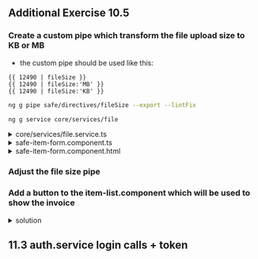 ## Additional Exercise 10.5

### Create a custom pipe which transform the file upload size to KB or MB

- the custom pipe should be used like this:

```angular
{{ 12490 | fileSize }}
{{ 12490 | fileSize:'MB' }}
{{ 12490 | fileSize:'KB' }}
```

```bash
ng g pipe safe/directives/fileSize --export --lintFix

ng g service core/services/file
```

<details><summary>core/services/file.service.ts</summary>

```typescript
import { Injectable } from "@angular/core";

@Injectable({
  providedIn: "root"
})
export class FileService {
  file = null;

  constructor() {}

  uploadFile(file: string | ArrayBuffer): string {
    this.file = file;
    return "c1b16842-826a-40b0-a2d9-dc9359fb9582";
  }
}
```

</details>
<details><summary>safe-item-form.component.ts</summary>

```typescript
import {
  Component,
  EventEmitter,
  OnInit,
  ChangeDetectionStrategy,
  Input,
  Output
} from "@angular/core";
import { SafeItem } from "src/app/core";
import { FileService } from "src/app/core/services/file.service";

@Component({
  selector: "cool-safe-item-form",
  templateUrl: "./safe-item-form.component.html",
  styleUrls: ["./safe-item-form.component.scss"],
  changeDetection: ChangeDetectionStrategy.OnPush
})
export class SafeItemFormComponent implements OnInit {
  constructor(private fileService: FileService) {}

  // TODO: Remove this when we're done
  get diagnostic() {
    return JSON.stringify(this.model);
  }

  @Output()
  result: EventEmitter<SafeItem> = new EventEmitter();
  model = <SafeItem>{};

  state = {
    file: null,
    fileSize: 0,
    uploading: false,
    invoice: null
  };

  ngOnInit() {}

  onSubmit() {
    this.result.emit(this.model);
  }

  onFileChange(event) {
    const reader = new FileReader();
    if (event.target.files && event.target.files.length > 0) {
      this.state.file = event.target.files[0];
      this.state.fileSize = this.state.file.size;
      // console.log(this.state.file);
      reader.readAsDataURL(this.state.file);
      reader.onload = () => {
        // console.log(reader.result);
        const id = this.fileService.uploadFile(reader.result);
        this.model.invoiceId = id;
        // console.log(id);
      };
    }
  }
}
```

</details>
<details><summary>safe-item-form.component.html</summary>

```html
    <input autocomplete="off" #price="ngModel" required aria-required="true" (ngModel)="state.invoice" type="file"
      name="invoice" class="form-control" id="invoice" (change)="onFileChange($event)"> {{ state.fileSize |
    fileSize}}
    <button [disabled]="!safeitemForm.form.valid" mat-raised-button color="primary" type="submit">Submit</button>
```

</details>

### Adjust the file size pipe

### Add a button to the item-list.component which will be used to show the invoice

<details><summary>solution</summary>

file-size.pipe.ts

```typescript
import { Pipe, PipeTransform } from "@angular/core";

@Pipe({
  name: "fileSize"
})
export class FileSizePipe implements PipeTransform {
  transform(value: number, args?: any): any {
    console.log("filesize", value, args);
    if (args) {
      switch (args) {
        case "KB": {
          return value / 1024;
        }
        case "MB": {
          return value / (1024 * 1024);
        }
      }
    } else {
      let currentValue = value;
      let counter = 0;
      while (currentValue > 1024) {
        currentValue = currentValue / 1024;
        counter++;
      }
      return `${currentValue} ${getUnit(counter)}`;
    }
    return value;
  }
}

function getUnit(val) {
  switch (val) {
    case 0:
      return "B";
    case 1:
      return "KB";
    case 2:
      return "MB";
    case 3:
      return "WTF";
  }
}
```

item-list.component.html

```html
 <button *ngIf="item.invoiceId" (click)="showInvoiceEmitter.emit(item.invoiceId)" mat-button>Show Invoice</button>
```

item-list.component.ts

```typescript
@Output()
showInvoiceEmitter = new EventEmitter<string>();
```

</details>

## 11.3 auth.service login calls + token
